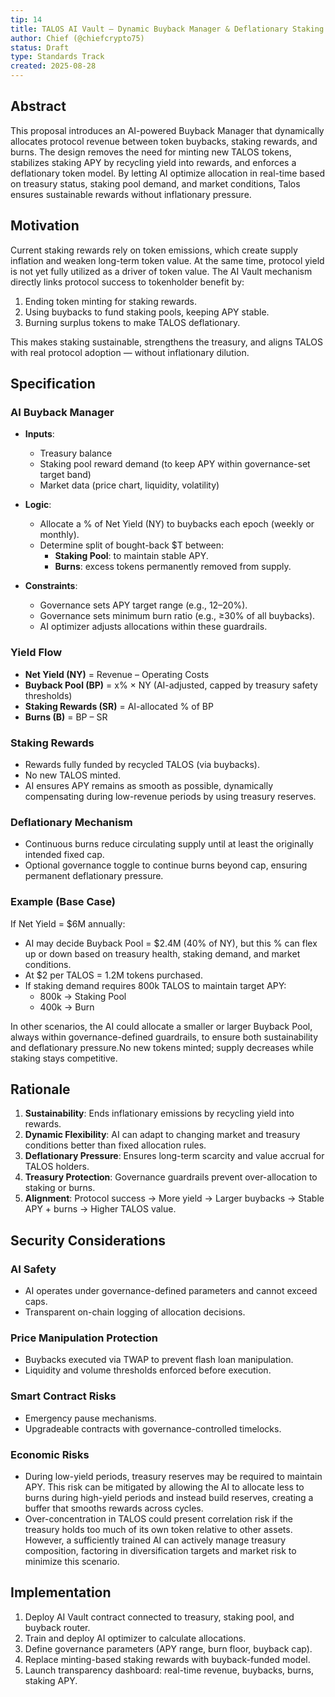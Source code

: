 ```yaml
---
tip: 14
title: TALOS AI Vault — Dynamic Buyback Manager & Deflationary Staking
author: Chief (@chiefcrypto75)
status: Draft
type: Standards Track
created: 2025-08-28
---
```


## Abstract

This proposal introduces an AI-powered Buyback Manager that dynamically allocates protocol revenue between token buybacks, staking rewards, and burns. The design removes the need for minting new TALOS tokens, stabilizes staking APY by recycling yield into rewards, and enforces a deflationary token model. By letting AI optimize allocation in real-time based on treasury status, staking pool demand, and market conditions, Talos ensures sustainable rewards without inflationary pressure.

## Motivation

Current staking rewards rely on token emissions, which create supply inflation and weaken long-term token value. At the same time, protocol yield is not yet fully utilized as a driver of token value. The AI Vault mechanism directly links protocol success to tokenholder benefit by:

1. Ending token minting for staking rewards.
2. Using buybacks to fund staking pools, keeping APY stable.
3. Burning surplus tokens to make TALOS deflationary.

This makes staking sustainable, strengthens the treasury, and aligns TALOS with real protocol adoption — without inflationary dilution.

## Specification

### AI Buyback Manager

- **Inputs**:  
  - Treasury balance  
  - Staking pool reward demand (to keep APY within governance-set target band)  
  - Market data (price chart, liquidity, volatility)  

- **Logic**:  
  - Allocate a % of Net Yield (NY) to buybacks each epoch (weekly or monthly).  
  - Determine split of bought-back $T between:  
    - **Staking Pool**: to maintain stable APY.  
    - **Burns**: excess tokens permanently removed from supply.  

- **Constraints**:  
  - Governance sets APY target range (e.g., 12–20%).  
  - Governance sets minimum burn ratio (e.g., ≥30% of all buybacks).  
  - AI optimizer adjusts allocations within these guardrails.

### Yield Flow

- **Net Yield (NY)** = Revenue – Operating Costs  
- **Buyback Pool (BP)** = x% × NY (AI-adjusted, capped by treasury safety thresholds)  
- **Staking Rewards (SR)** = AI-allocated % of BP  
- **Burns (B)** = BP – SR  

### Staking Rewards

- Rewards fully funded by recycled TALOS (via buybacks).  
- No new TALOS minted.  
- AI ensures APY remains as smooth as possible, dynamically compensating during low-revenue periods by using treasury reserves.

### Deflationary Mechanism

- Continuous burns reduce circulating supply until at least the originally intended fixed cap.  
- Optional governance toggle to continue burns beyond cap, ensuring permanent deflationary pressure.
  
### Example (Base Case)

If Net Yield = $6M annually:  
- AI may decide Buyback Pool = $2.4M (40% of NY), but this % can flex up or down based on treasury health, staking demand, and market conditions.  
- At $2 per TALOS = 1.2M tokens purchased.  
- If staking demand requires 800k TALOS to maintain target APY:  
  - 800k → Staking Pool  
  - 400k → Burn  

In other scenarios, the AI could allocate a smaller or larger Buyback Pool, always within governance-defined guardrails, to ensure both sustainability and deflationary pressure.No new tokens minted; supply decreases while staking stays competitive.

## Rationale


1. **Sustainability**: Ends inflationary emissions by recycling yield into rewards.  
2. **Dynamic Flexibility**: AI can adapt to changing market and treasury conditions better than fixed allocation rules.  
3. **Deflationary Pressure**: Ensures long-term scarcity and value accrual for TALOS holders.  
4. **Treasury Protection**: Governance guardrails prevent over-allocation to staking or burns.  
5. **Alignment**: Protocol success → More yield → Larger buybacks → Stable APY + burns → Higher TALOS value.


## Security Considerations


### AI Safety
- AI operates under governance-defined parameters and cannot exceed caps.  
- Transparent on-chain logging of allocation decisions.  

### Price Manipulation Protection
- Buybacks executed via TWAP to prevent flash loan manipulation.  
- Liquidity and volume thresholds enforced before execution.  

### Smart Contract Risks
- Emergency pause mechanisms.  
- Upgradeable contracts with governance-controlled timelocks. 
 
### Economic Risks

- During low-yield periods, treasury reserves may be required to maintain APY. This risk can be mitigated by allowing the AI to allocate less to burns during high-yield periods and instead build reserves, creating a buffer that smooths rewards across cycles.  
- Over-concentration in TALOS could present correlation risk if the treasury holds too much of its own token relative to other assets. However, a sufficiently trained AI can actively manage treasury composition, factoring in diversification targets and market risk to minimize this scenario.  


## Implementation

1. Deploy AI Vault contract connected to treasury, staking pool, and buyback router.  
2. Train and deploy AI optimizer to calculate allocations.  
3. Define governance parameters (APY range, burn floor, buyback cap).  
4. Replace minting-based staking rewards with buyback-funded model.  
5. Launch transparency dashboard: real-time revenue, buybacks, burns, staking APY.